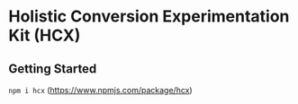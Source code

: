 # Holistic Conversion Experimentation Kit (HCX)

## Getting Started
`npm i hcx` (https://www.npmjs.com/package/hcx)

